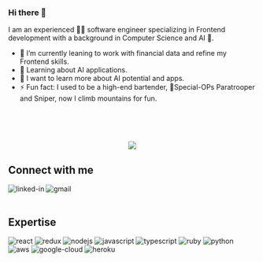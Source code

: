### Hi there 👋

I am an experienced 👨‍💻 software engineer specializing in Frontend development with a background in Computer Science and AI 🤖.

- 🔭 I’m currently leaning to work with financial data and refine my Frontend skills.
- 🌱 Learning about AI applications.
- 🤔 I want to learn more about AI potential and apps.
- ⚡ Fun fact: I used to be a high-end bartender, 🫡Special-OPs Paratrooper and Sniper, now I climb mountains for fun.


<br>
<div align="center">
<!--   <p align="center">
    <img align="center" src="https://github-readme-stats.vercel.app/api?username=rithyhuot&show_icons=true&theme=github_dark&count_private=true" alt="rithyhuot" />
  </p> -->
  <br>
<!--   <p align="center">
    <img align="center" src="https://github-readme-stats.vercel.app/api/top-langs/?username=rithyhuot&layout=compact&theme=github_dark" alt="rithyhuot"/>
  </p> -->
  <br>

![](https://github.com/rithyhuot/rithyhuot/blob/output/github-contribution-grid-snake.svg)

</div>

## Connect with me

[<img align="left" alt="linked-in" src="https://img.shields.io/badge/linkedin-%230077B5.svg?&style=for-the-badge&logo=linkedin&logoColor=white" />](https://www.linkedin.com/in/staz-christo/)
[<img align="left" alt="gmail" src="https://img.shields.io/badge/Gmail-D14836?style=for-the-badge&logo=gmail&logoColor=white" />](staz.christo@gmail.com)

<br>
<br>

## Expertise

<div>
<img align="justify" alt="react" src="https://img.shields.io/badge/react%20-%2320232a.svg?&style=for-the-badge&logo=react&logoColor=%2361DAFB" />
<img align="justify" alt="redux" src="https://img.shields.io/badge/Redux-593D88?style=for-the-badge&logo=redux&logoColor=white" />
<img align="justify" alt="nodejs" src="https://img.shields.io/badge/node.js%20-%2343853D.svg?&style=for-the-badge&logo=node.js&logoColor=white" />
<img align="justify" alt="javascript" src="https://img.shields.io/badge/JavaScript-F7DF1E?style=for-the-badge&logo=javascript&logoColor=black" />
<img align="justify" alt="typescript" src="https://img.shields.io/badge/TypeScript-007ACC?style=for-the-badge&logo=typescript&logoColor=white" />
<img align="justify" alt="ruby" src="https://img.shields.io/badge/Ruby-CC342D?style=for-the-badge&logo=ruby&logoColor=white" />
<img align="justify" alt="python" src="https://img.shields.io/badge/Python-14354C?style=for-the-badge&logo=python&logoColor=white" />
<img align="justify" alt="aws" src="https://img.shields.io/badge/Amazon%20AWS-%23232F3E?logo=amazon-aws&logoColor=white&style=for-the-badge" />
<img align="justify" alt="google-cloud" src="https://img.shields.io/badge/Google_Cloud-4285F4?style=for-the-badge&logo=google-cloud&logoColor=white" />
<img align="justify" alt="heroku" src="https://img.shields.io/badge/Heroku-430098?style=for-the-badge&logo=heroku&logoColor=white" />
</div>
<!--
**stazcp/stazcp** is a ✨ _special_ ✨ repository because its `README.md` (this file) appears on your GitHub profile.

Here are some ideas to get you started:

- 🔭 I’m currently working on ...
- 🌱 I’m currently learning ...
- 👯 I’m looking to collaborate on ...
- 🤔 I’m looking for help with ...
- 💬 Ask me about ...
- 📫 How to reach me: ...
- 😄 Pronouns: ...
- ⚡ Fun fact: ...
  -->
